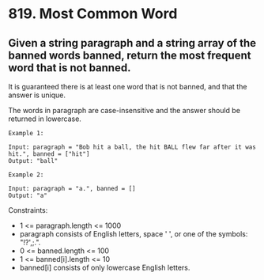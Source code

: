 # 819. Most Common Word

## Given a string paragraph and a string array of the banned words banned, return the most frequent word that is not banned.

It is guaranteed there is at least one word that is not banned, and that the answer is unique.

The words in paragraph are case-insensitive and the answer should be returned in lowercase.

 
```
Example 1:

Input: paragraph = "Bob hit a ball, the hit BALL flew far after it was hit.", banned = ["hit"]
Output: "ball"
```
```
Example 2:

Input: paragraph = "a.", banned = []
Output: "a"
``` 

Constraints:

* 1 <= paragraph.length <= 1000
* paragraph consists of English letters, space ' ', or one of the symbols: "!?',;.".
* 0 <= banned.length <= 100
* 1 <= banned[i].length <= 10
* banned[i] consists of only lowercase English letters.